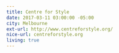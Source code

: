 ```yaml
---
title: Centre for Style
date: 2017-03-11 03:00:00 -05:00
city: Melbourne
ext-url: http://www.centreforstyle.org/
nice-url: centreforstyle.org
living: true
---
```


